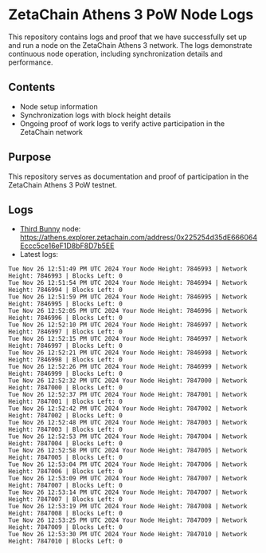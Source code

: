 # ZetaChain Athens 3 PoW Node Logs
This repository contains logs and proof that we have successfully set up and run a node on the ZetaChain Athens 3 network. The logs demonstrate continuous node operation, including synchronization details and performance.

## Contents
- Node setup information
- Synchronization logs with block height details
- Ongoing proof of work logs to verify active participation in the ZetaChain network

## Purpose
This repository serves as documentation and proof of participation in the ZetaChain Athens 3 PoW testnet.

## Logs

- [Third Bunny](https://thirdbunny.xyz/) node: https://athens.explorer.zetachain.com/address/0x225254d35dE666064Eccc5ce16eF1D8bF8D7b5EE
- Latest logs:
```
Tue Nov 26 12:51:49 PM UTC 2024 Your Node Height: 7846993 | Network Height: 7846993 | Blocks Left: 0
Tue Nov 26 12:51:54 PM UTC 2024 Your Node Height: 7846994 | Network Height: 7846994 | Blocks Left: 0
Tue Nov 26 12:51:59 PM UTC 2024 Your Node Height: 7846995 | Network Height: 7846995 | Blocks Left: 0
Tue Nov 26 12:52:05 PM UTC 2024 Your Node Height: 7846996 | Network Height: 7846996 | Blocks Left: 0
Tue Nov 26 12:52:10 PM UTC 2024 Your Node Height: 7846997 | Network Height: 7846997 | Blocks Left: 0
Tue Nov 26 12:52:15 PM UTC 2024 Your Node Height: 7846997 | Network Height: 7846997 | Blocks Left: 0
Tue Nov 26 12:52:21 PM UTC 2024 Your Node Height: 7846998 | Network Height: 7846998 | Blocks Left: 0
Tue Nov 26 12:52:26 PM UTC 2024 Your Node Height: 7846999 | Network Height: 7846999 | Blocks Left: 0
Tue Nov 26 12:52:32 PM UTC 2024 Your Node Height: 7847000 | Network Height: 7847000 | Blocks Left: 0
Tue Nov 26 12:52:37 PM UTC 2024 Your Node Height: 7847001 | Network Height: 7847001 | Blocks Left: 0
Tue Nov 26 12:52:42 PM UTC 2024 Your Node Height: 7847002 | Network Height: 7847002 | Blocks Left: 0
Tue Nov 26 12:52:48 PM UTC 2024 Your Node Height: 7847003 | Network Height: 7847003 | Blocks Left: 0
Tue Nov 26 12:52:53 PM UTC 2024 Your Node Height: 7847004 | Network Height: 7847004 | Blocks Left: 0
Tue Nov 26 12:52:58 PM UTC 2024 Your Node Height: 7847005 | Network Height: 7847005 | Blocks Left: 0
Tue Nov 26 12:53:04 PM UTC 2024 Your Node Height: 7847006 | Network Height: 7847006 | Blocks Left: 0
Tue Nov 26 12:53:09 PM UTC 2024 Your Node Height: 7847007 | Network Height: 7847007 | Blocks Left: 0
Tue Nov 26 12:53:14 PM UTC 2024 Your Node Height: 7847007 | Network Height: 7847007 | Blocks Left: 0
Tue Nov 26 12:53:19 PM UTC 2024 Your Node Height: 7847008 | Network Height: 7847008 | Blocks Left: 0
Tue Nov 26 12:53:25 PM UTC 2024 Your Node Height: 7847009 | Network Height: 7847009 | Blocks Left: 0
Tue Nov 26 12:53:30 PM UTC 2024 Your Node Height: 7847010 | Network Height: 7847010 | Blocks Left: 0
```
